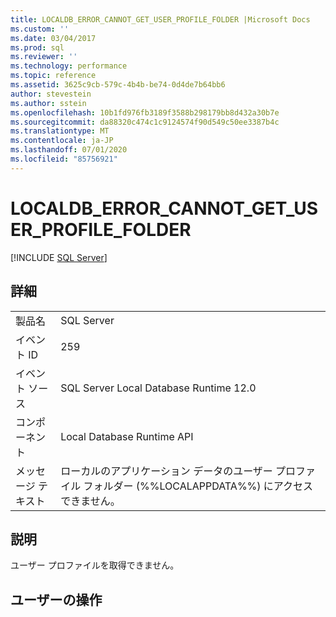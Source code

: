 ```yaml
---
title: LOCALDB_ERROR_CANNOT_GET_USER_PROFILE_FOLDER |Microsoft Docs
ms.custom: ''
ms.date: 03/04/2017
ms.prod: sql
ms.reviewer: ''
ms.technology: performance
ms.topic: reference
ms.assetid: 3625c9cb-579c-4b4b-be74-0d4de7b64bb6
author: stevestein
ms.author: sstein
ms.openlocfilehash: 10b1fd976fb3189f3588b298179bb8d432a30b7e
ms.sourcegitcommit: da88320c474c1c9124574f90d549c50ee3387b4c
ms.translationtype: MT
ms.contentlocale: ja-JP
ms.lasthandoff: 07/01/2020
ms.locfileid: "85756921"
---
```

# <a name="localdb_error_cannot_get_user_profile_folder"></a>LOCALDB_ERROR_CANNOT_GET_USER_PROFILE_FOLDER
 [!INCLUDE [SQL Server](../../includes/applies-to-version/sqlserver.md)]
    
## <a name="details"></a>詳細  
  
|||  
|-|-|  
|製品名|SQL Server|  
|イベント ID|259|  
|イベント ソース|SQL Server Local Database Runtime 12.0|  
|コンポーネント|Local Database Runtime API|  
|メッセージ テキスト|ローカルのアプリケーション データのユーザー プロファイル フォルダー (%%LOCALAPPDATA%%) にアクセスできません。|  
  
## <a name="explanation"></a>説明  
 ユーザー プロファイルを取得できません。  
  
## <a name="user-action"></a>ユーザーの操作  
  
